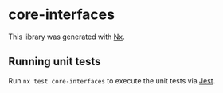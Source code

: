 # core-interfaces

This library was generated with [Nx](https://nx.dev).

## Running unit tests

Run `nx test core-interfaces` to execute the unit tests via [Jest](https://jestjs.io).
